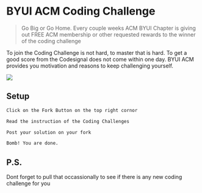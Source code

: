 # BYUI ACM Coding Challenge
> Go Big or Go Home. Every couple weeks ACM BYUI Chapter is giving out FREE ACM membership or other requested rewards to the winner of the coding challenge

To join the Coding Challenge is not hard, to master that is hard. To get a good score from the Codesignal does not come within one day. BYUI ACM provides you motivation and reasons to keep challenging yourself.

![](header.png)

## Setup

```sh
Click on the Fork Button on the top right cornor
```

```sh
Read the instruction of the Coding Challenges
```

```sh
Post your solution on your fork
```

```sh
Bomb! You are done.
```

## P.S.
Dont forget to pull that occassionally to see if there is any new coding challenge for you
